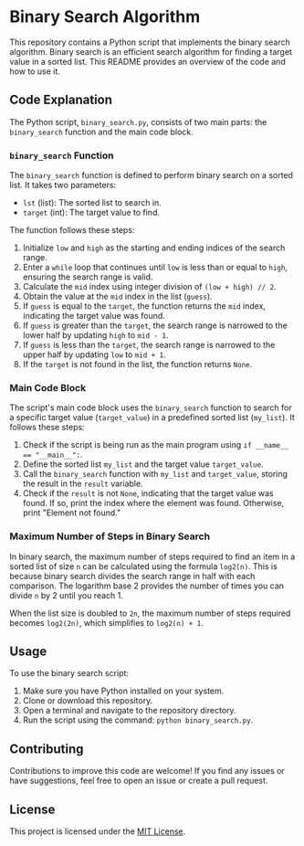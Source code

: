 # Binary Search Algorithm

This repository contains a Python script that implements the binary search algorithm. Binary search is an efficient search algorithm for finding a target value in a sorted list. This README provides an overview of the code and how to use it.

## Code Explanation

The Python script, `binary_search.py`, consists of two main parts: the `binary_search` function and the main code block.

### `binary_search` Function

The `binary_search` function is defined to perform binary search on a sorted list. It takes two parameters:
- `lst` (list): The sorted list to search in.
- `target` (int): The target value to find.

The function follows these steps:
1. Initialize `low` and `high` as the starting and ending indices of the search range.
2. Enter a `while` loop that continues until `low` is less than or equal to `high`, ensuring the search range is valid.
3. Calculate the `mid` index using integer division of `(low + high) // 2`.
4. Obtain the value at the `mid` index in the list (`guess`).
5. If `guess` is equal to the `target`, the function returns the `mid` index, indicating the target value was found.
6. If `guess` is greater than the `target`, the search range is narrowed to the lower half by updating `high` to `mid - 1`.
7. If `guess` is less than the `target`, the search range is narrowed to the upper half by updating `low` to `mid + 1`.
8. If the `target` is not found in the list, the function returns `None`.

### Main Code Block

The script's main code block uses the `binary_search` function to search for a specific target value (`target_value`) in a predefined sorted list (`my_list`). It follows these steps:
1. Check if the script is being run as the main program using `if __name__ == "__main__":`.
2. Define the sorted list `my_list` and the target value `target_value`.
3. Call the `binary_search` function with `my_list` and `target_value`, storing the result in the `result` variable.
4. Check if the `result` is not `None`, indicating that the target value was found. If so, print the index where the element was found. Otherwise, print "Element not found."

### Maximum Number of Steps in Binary Search

In binary search, the maximum number of steps required to find an item in a sorted list of size `n` can be calculated using the formula `log2(n)`. This is because binary search divides the search range in half with each comparison. The logarithm base 2 provides the number of times you can divide `n` by 2 until you reach 1.

When the list size is doubled to `2n`, the maximum number of steps required becomes `log2(2n)`, which simplifies to `log2(n) + 1`.

## Usage

To use the binary search script:
1. Make sure you have Python installed on your system.
2. Clone or download this repository.
3. Open a terminal and navigate to the repository directory.
4. Run the script using the command: `python binary_search.py`.



## Contributing

Contributions to improve this code are welcome! If you find any issues or have suggestions, feel free to open an issue or create a pull request.

## License

This project is licensed under the [MIT License](LICENSE).